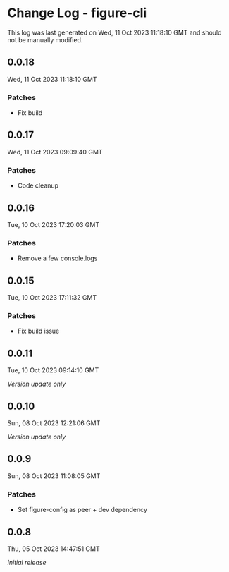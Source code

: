 # Change Log - figure-cli

This log was last generated on Wed, 11 Oct 2023 11:18:10 GMT and should not be manually modified.

## 0.0.18
Wed, 11 Oct 2023 11:18:10 GMT

### Patches

- Fix build

## 0.0.17
Wed, 11 Oct 2023 09:09:40 GMT

### Patches

- Code cleanup

## 0.0.16
Tue, 10 Oct 2023 17:20:03 GMT

### Patches

- Remove a few console.logs

## 0.0.15
Tue, 10 Oct 2023 17:11:32 GMT

### Patches

- Fix build issue

## 0.0.11
Tue, 10 Oct 2023 09:14:10 GMT

_Version update only_

## 0.0.10
Sun, 08 Oct 2023 12:21:06 GMT

_Version update only_

## 0.0.9
Sun, 08 Oct 2023 11:08:05 GMT

### Patches

- Set figure-config as peer + dev dependency

## 0.0.8
Thu, 05 Oct 2023 14:47:51 GMT

_Initial release_

